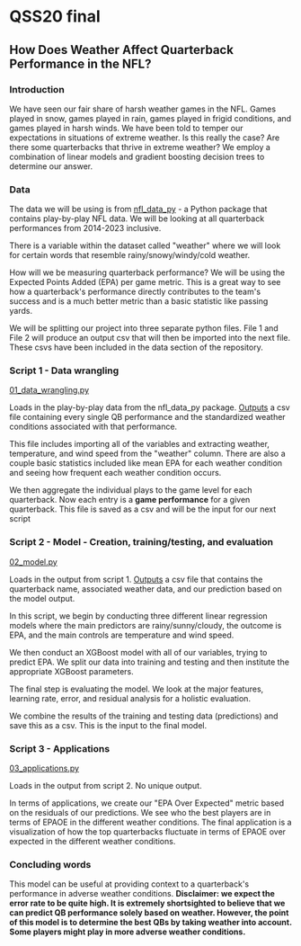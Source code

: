 # QSS20 final
## How Does Weather Affect Quarterback Performance in the NFL?

### Introduction
We have seen our fair share of harsh weather games in the NFL. Games played in snow, games played in rain, games played in frigid conditions, and games played in harsh winds. We have been told to temper our expectations in situations of extreme weather. Is this really the case? Are there some quarterbacks that thrive in extreme weather? We employ a combination of linear models and gradient boosting decision trees to determine our answer. 

### Data
The data we will be using is from [nfl_data_py](https://pypi.org/project/nfl-data-py/) - a Python package that contains play-by-play NFL data. We will be looking at all quarterback performances from 2014-2023 inclusive.

There is a variable within the dataset called "weather" where we will look for certain words that resemble rainy/snowy/windy/cold weather.

How will we be measuring quarterback performance? We will be using the Expected Points Added (EPA) per game metric. This is a great way to see how a quarterback's performance directly contributes to the team's success and is a much better metric than a basic statistic like passing yards.

We will be splitting our project into three separate python files. File 1 and File 2 will produce an output csv that will then be imported into the next file. These csvs have been included in the data section of the repository.

### Script 1 - Data wrangling
[01_data_wrangling.py](https://github.com/Atuav10/QSS20_final/blob/main/code/01_data_wrangling.ipynb)

Loads in the play-by-play data from the nfl_data_py package. [Outputs](https://github.com/Atuav10/QSS20_final/blob/main/data/output01_input02.csv) a csv file containing every single QB performance and the standardized weather conditions associated with that performance. 

This file includes importing all of the variables and extracting weather, temperature, and wind speed from the "weather" column. There are also a couple basic statistics included like mean EPA for each weather condition and seeing how frequent each weather condition occurs.

We then aggregate the individual plays to the game level for each quarterback. Now each entry is a **game performance** for a given quarterback. This file is saved as a csv and will be the input for our next script

### Script 2 - Model - Creation, training/testing, and evaluation
[02_model.py](https://github.com/Atuav10/QSS20_final/blob/main/code/02_model.ipynb)

Loads in the output from script 1. [Outputs](https://github.com/Atuav10/QSS20_final/blob/main/data/output02_input03.csv) a csv file that contains the quarterback name, associated weather data, and our prediction based on the model output.

In this script, we begin by conducting three different linear regression models where the main predictors are rainy/sunny/cloudy, the outcome is EPA, and the main controls are temperature and wind speed. 

We then conduct an XGBoost model with all of our variables, trying to predict EPA. We split our data into training and testing and then institute the appropriate XGBoost parameters.

The final step is evaluating the model. We look at the major features, learning rate, error, and residual analysis for a holistic evaluation.

We combine the results of the training and testing data (predictions) and save this as a csv. This is the input to the final model.

### Script 3 - Applications
[03_applications.py](https://github.com/Atuav10/QSS20_final/blob/main/code/03_applications.ipynb)

Loads in the output from script 2. No unique output.

In terms of applications, we create our "EPA Over Expected" metric based on the residuals of our predictions. We see who the best players are in terms of EPAOE in the different weather conditions. The final application is a visualization of how the top quarterbacks fluctuate in terms of EPAOE over expected in the different weather conditions.

### Concluding words
This model can be useful at providing context to a quarterback's performance in adverse weather conditions. **Disclaimer: we expect the error rate to be quite high. It is extremely shortsighted to believe that we can predict QB performance solely based on weather. However, the point of this model is to determine the best QBs by taking weather into account. Some players might play in more adverse weather conditions.**



